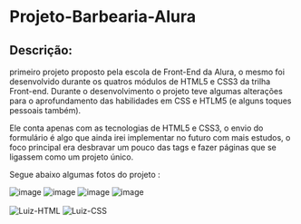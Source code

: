 # Projeto-Barbearia-Alura

## Descrição:

primeiro projeto proposto pela escola de Front-End da Alura, o mesmo foi desenvolvido durante os quatros módulos de HTML5 e CSS3 da trilha Front-end. Durante o desenvolvimento o projeto teve algumas alterações para o aprofundamento das habilidades em CSS e HTLM5 (e alguns toques pessoais também). 

Ele conta apenas com as tecnologias de HTML5 e CSS3,  o envio do formulário é algo que ainda irei implementar no futuro com mais estudos, o foco principal era desbravar um pouco das tags e fazer páginas que se ligassem como um projeto único.

Segue abaixo algumas fotos do projeto :


![image](https://github.com/LuizDevExe/Projeto-Barbearia-Alura/assets/109562299/28446e0e-4d57-4997-87a7-29eec1f91f9a)
![image](https://github.com/LuizDevExe/Projeto-Barbearia-Alura/assets/109562299/e06daf15-dac3-49ba-bb92-144bf242f2f7)
![image](https://github.com/LuizDevExe/Projeto-Barbearia-Alura/assets/109562299/c332e95d-1d8f-4d26-b276-969c29c7f6bc)
![image](https://github.com/LuizDevExe/Projeto-Barbearia-Alura/assets/109562299/d37f9a1a-8668-49e1-9a90-2edae92ca3b2)





<div>
  
 <img align="center" alt="Luiz-HTML" src="https://img.shields.io/badge/HTML5-E34F26?style=for-the-badge&logo=html5&logoColor=white">
 <img align="center" alt="Luiz-CSS" src="https://img.shields.io/badge/CSS3-1572B6?style=for-the-badge&logo=css3&logoColor=white">
  
<div/>
